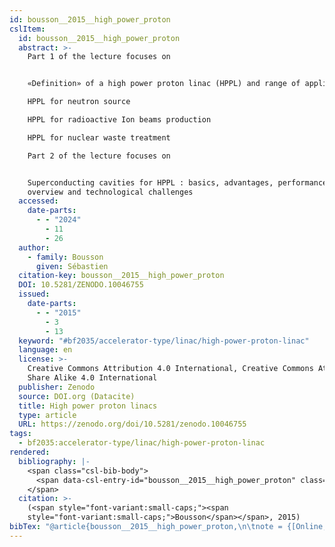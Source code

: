 ```yaml
---
id: bousson__2015__high_power_proton
cslItem:
  id: bousson__2015__high_power_proton
  abstract: >-
    Part 1 of the lecture focuses on


    «Definition» of a high power proton linac (HPPL) and range of applications

    HPPL for neutron source

    HPPL for radioactive Ion beams production

    HPPL for nuclear waste treatment

    Part 2 of the lecture focuses on


    Superconducting cavities for HPPL : basics, advantages, performances
    overview and technological challenges
  accessed:
    date-parts:
      - - "2024"
        - 11
        - 26
  author:
    - family: Bousson
      given: Sébastien
  citation-key: bousson__2015__high_power_proton
  DOI: 10.5281/ZENODO.10046755
  issued:
    date-parts:
      - - "2015"
        - 3
        - 13
  keyword: "#bf2035/accelerator-type/linac/high-power-proton-linac"
  language: en
  license: >-
    Creative Commons Attribution 4.0 International, Creative Commons Attribution
    Share Alike 4.0 International
  publisher: Zenodo
  source: DOI.org (Datacite)
  title: High power proton linacs
  type: article
  URL: https://zenodo.org/doi/10.5281/zenodo.10046755
tags:
  - bf2035:accelerator-type/linac/high-power-proton-linac
rendered:
  bibliography: |-
    <span class="csl-bib-body">
      <span data-csl-entry-id="bousson__2015__high_power_proton" class="csl-entry"><span class='author-bib'>Bousson</span>. <span class='date-bib'>(2015)</span>. <span class='title'><i><b><span style="font-style:normal;">High power proton linacs</span></b></i></span>. Zenodo. <span class='URL'><a href='https://doi.org/10.5281/ZENODO.10046755'>LINK</a></span></span>
    </span>
  citation: >-
    (<span style="font-variant:small-caps;"><span
    style="font-variant:small-caps;">Bousson</span></span>, 2015)
bibTex: "@article{bousson__2015__high_power_proton,\n\tnote = {[Online; accessed 2024-11-26]},\n\tauthor = {Bousson, S{\\' e}bastien},\n\tdoi = {10.5281/ZENODO.10046755},\n\tyear = {2015},\n\tmonth = {mar 13},\n\tpublisher = {Zenodo},\n\ttitle = {High power proton linacs},\n\turl = {https://zenodo.org/doi/10.5281/zenodo.10046755},\n}\n\n"
---
```

